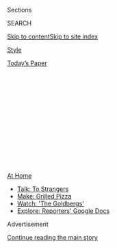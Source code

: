 <div id="app">

<div>

<div>

<div>

<div class="NYTAppHideMasthead css-1q2w90k e1suatyy0">

<div class="section css-ui9rw0 e1suatyy2">

<div class="css-eph4ug er09x8g0">

<div class="css-6n7j50">

</div>

<span class="css-1dv1kvn">Sections</span>

<div class="css-10488qs">

<span class="css-1dv1kvn">SEARCH</span>

</div>

[Skip to content](#site-content)[Skip to site
index](#site-index)

</div>

<div id="masthead-section-label" class="css-1wr3we4 eaxe0e00">

[Style](https://www.nytimes3xbfgragh.onion/section/style)

</div>

<div class="css-10698na e1huz5gh0">

</div>

</div>

<div id="masthead-bar-one" class="section hasLinks css-15hmgas e1csuq9d3">

<div class="css-uqyvli e1csuq9d0">

</div>

<div class="css-1uqjmks e1csuq9d1">

</div>

<div class="css-9e9ivx">

[](https://myaccount.nytimes3xbfgragh.onion/auth/login?response_type=cookie&client_id=vi)

</div>

<div class="css-1bvtpon e1csuq9d2">

[Today’s
Paper](https://www.nytimes3xbfgragh.onion/section/todayspaper)

</div>

</div>

</div>

</div>

<div data-aria-hidden="false">

<div id="site-content" data-role="main">

<div>

<div class="css-1aor85t" style="opacity:0.000000001;z-index:-1;visibility:hidden">

<div class="css-1hqnpie">

<div class="css-epjblv">

<span class="css-17xtcya">[Style](/section/style)</span><span class="css-x15j1o">|</span><span class="css-fwqvlz">What
Is All of That Screen Time Doing to Your
Skin?</span>

</div>

<div class="css-k008qs">

<div class="css-1iwv8en">

<span class="css-18z7m18"></span>

<div>

</div>

</div>

<span class="css-1n6z4y">https://nyti.ms/2Xk4W6K</span>

<div class="css-1705lsu">

<div class="css-4xjgmj">

<div class="css-4skfbu" data-role="toolbar" data-aria-label="Social Media Share buttons, Save button, and Comments Panel with current comment count" data-testid="share-tools">

  - 
  - 
  - 
  - 
    
    <div class="css-6n7j50">
    
    </div>

  - 

</div>

</div>

</div>

</div>

</div>

</div>

<div id="NYT_TOP_BANNER_REGION" class="css-13pd83m">

<div>

<div id="maps-athome-menu" class="section interactive-content interactive-size-medium css-1edisqu">

<div class="css-17ih8de interactive-body">

<div class="at-home-nav__innerContainer">

<div class="at-home-nav__title">

[At
Home](https://www.nytimes3xbfgragh.onion/spotlight/at-home?action=click&pgtype=Article&state=default&region=TOP_BANNER&context=at_home_menu)

</div>

  - [Talk: To
    Strangers](https://www.nytimes3xbfgragh.onion/2020/08/03/well/family/the-benefits-of-talking-to-strangers.html?action=click&pgtype=Article&state=default&region=TOP_BANNER&context=at_home_menu)
  - [Make: Grilled
    Pizza](https://www.nytimes3xbfgragh.onion/2020/08/01/at-home/coronavirus-make-pizza-on-a-grill.html?action=click&pgtype=Article&state=default&region=TOP_BANNER&context=at_home_menu)
  - [Watch: 'The
    Goldbergs'](https://www.nytimes3xbfgragh.onion/2020/07/31/arts/television/goldbergs-abc-stream.html?action=click&pgtype=Article&state=default&region=TOP_BANNER&context=at_home_menu)
  - [Explore: Reporters' Google
    Docs](https://www.nytimes3xbfgragh.onion/interactive/2020/at-home/even-more-reporters-editors-diaries-lists-recommendations.html?action=click&pgtype=Article&state=default&region=TOP_BANNER&context=at_home_menu)

</div>

</div>

</div>

</div>

</div>

<div id="top-wrapper" class="css-1sy8kpn">

<div id="top-slug" class="css-l9onyx">

Advertisement

</div>

[Continue reading the main
story](#after-top)

<div class="ad top-wrapper" style="text-align:center;height:100%;display:block;min-height:250px">

<div id="top" class="place-ad" data-position="top" data-size-key="top">

</div>

</div>

<div id="after-top">

</div>

</div>

<div>

<div id="sponsor-wrapper" class="css-1hyfx7x">

<div id="sponsor-slug" class="css-19vbshk">

Supported by

</div>

[Continue reading the main
story](#after-sponsor)

<div id="sponsor" class="ad sponsor-wrapper" style="text-align:center;height:100%;display:block">

</div>

<div id="after-sponsor">

</div>

</div>

<div class="css-186x18t">

Skin Deep

</div>

<div class="css-1vkm6nb ehdk2mb0">

# What Is All of That Screen Time Doing to Your Skin?

</div>

We checked in with experts to learn about the risks of indoor light and
how we can protect
ourselves.

<div class="css-79elbk" data-testid="photoviewer-wrapper">

<div class="css-z3e15g" data-testid="photoviewer-wrapper-hidden">

</div>

<div class="css-1a48zt4 ehw59r15" data-testid="photoviewer-children">

![<span class="css-cnj6d5 e1z0qqy90" itemprop="copyrightHolder"><span class="css-1ly73wi e1tej78p0">Credit...</span><span><span>Agnes
Ricart</span></span></span>](https://static01.graylady3jvrrxbe.onion/images/2020/05/19/fashion/19SKIN-BLUELIGHT/19SKIN-BLUELIGHT-articleLarge.jpg?quality=75&auto=webp&disable=upscale)

</div>

</div>

<div class="css-18e8msd">

<div class="css-vp77d3 epjyd6m0">

<div class="css-hus3qt ey68jwv0" data-aria-hidden="true">

[![Crystal
Martin](https://static01.graylady3jvrrxbe.onion/images/2019/03/01/multimedia/author-crystal-martin/author-crystal-martin-thumbLarge.png
"Crystal Martin")](https://www.nytimes3xbfgragh.onion/by/crystal-martin)

</div>

<div class="css-1baulvz">

By [<span class="css-1baulvz last-byline" itemprop="name">Crystal
Martin</span>](https://www.nytimes3xbfgragh.onion/by/crystal-martin)

</div>

</div>

  - 
    
    <div class="css-ld3wwf e16638kd2">
    
    May 20,
    2020
    
    </div>

  - 
    
    <div class="css-4xjgmj">
    
    <div class="css-d8bdto" data-role="toolbar" data-aria-label="Social Media Share buttons, Save button, and Comments Panel with current comment count" data-testid="share-tools">
    
      - 
      - 
      - 
      - 
        
        <div class="css-6n7j50">
        
        </div>
    
      - 
    
    </div>
    
    </div>

</div>

<div class="css-mdjrty">

[Leer en
español](https://www.nytimes3xbfgragh.onion/es/2020/05/26/espanol/estilos-de-vida/efectos-luz-pantalla-piel.html "Read in Spanish")

</div>

</div>

<div class="section meteredContent css-1r7ky0e" name="articleBody" itemprop="articleBody">

<div class="css-1fanzo5 StoryBodyCompanionColumn">

<div class="css-53u6y8">

You’ve probably heard more about the perils of blue light lately because
our lives are more likely to be lived indoors and online. Our laptops,
phones, tablets, TVs and even LED light bulbs are all sources of blue
light. And now that we’re tethered to those devices, are we getting
drenched? Should we be more worried about damage to our skin?

Here’s what we know: Compared with the well-understood dangers of
ultraviolet light (skin aging and cancer), science isn’t settled on the
effects of indoor sources of blue light on skin. It can cause
hyperpigmentation and premature aging, but the rest — what dose of it
causes trouble, for instance — was debated well before we were confined
to our homes.

Here, we’ve checked in with some blue light and skin experts to help us
understand the real risks.

## What is blue light?

When we think about the harmful effects of light, we’re usually thinking
ultraviolet light (UV), which is invisible. But we can see blue light.
You may perceive it as a cool-toned white light (as with an LED light
bulb), or you may not be aware of much blue at all. That’s because your
indoor light sources are emitting varying wavelengths that combine to
create the colors you perceive.

Though the effects of blue light on the skin are yet to be fully
understood, the light is an important health concern because of other
risks. “Blue light damages the retina and reduces your excretion of
melatonin, so it interrupts your sleep cycle,” said Michelle Henry, a
dermatologist in New York.

</div>

</div>

<div class="css-1fanzo5 StoryBodyCompanionColumn">

<div class="css-53u6y8">

Proximity is, of course, a factor when thinking about the danger.
“You’ll get less blue light from your TV than from your computer
because it’s farther away,” Dr. Henry said. “And more light from your
phone than your computer because your phone is so close to your face.”

## How does blue light damage my skin?

While ultraviolet light damages cells’ DNA directly, blue light destroys
collagen through oxidative stress. A chemical in skin called flavin
absorbs blue light. The reaction that takes place during that absorption
produces unstable oxygen molecules (free radicals) that damage the skin.

“They go in and basically poke holes in your collagen,” Dr. Henry said.

Exposure to blue light is more problematic for skin of color. In [a 2010
study published in the Journal of Investigative
Dermatology](https://www.sciencedirect.com/science/article/pii/S0022202X15349307),
it was shown to cause hyperpigmentation in medium to dark skin, while
leaving lighter skin relatively unaffected.

The medical community categorizes skin color based on how it reacts to
UV light. Type 1 is the lightest color with the most UV sensitivity.
“This would be Nicole Kidman and Conan O’Brien,” said Mathew M. Avram,
the director of the Massachusetts General Hospital Dermatology Laser and
Cosmetic Center in Boston. The scale goes up to Type 6, which is the
darkest and least likely to burn.

In the 2010 study, Type 2 skin was exposed to blue light but didn’t
develop pigmentation. Skin of color darkened, and that darkness
persisted for a couple of weeks.

</div>

</div>

<div class="css-1fanzo5 StoryBodyCompanionColumn">

<div class="css-53u6y8">

“There is something about the pigmentation in Types 4, 5 and 6 that
reacts differently than in patients with fair skin,” Dr. Avram said.
“There should be more large-scale studies looking at this because
pigmentation is one of the biggest patient concerns and the one where
treatment creates less patient satisfaction.”

## But isn’t blue light used to treat acne?

Yes, blue light lamps treat acne and precancerous lesions. “It damages
the skin, but on the other hand it can treat acne,” Dr. Avram said. “It
can help your mood and memory as well. So it’s more complicated than
just saying ‘good’ or ‘bad.’”

## How can I prevent skin damage?

The simplest intervention is to limit the amount of blue light emitted
from your devices. Apple products have “night shift” that creates a
warmer screen tone. Swap out your standard LED bulbs for versions that
emit less blue light.

Mineral sunscreens with iron oxides are the gold standard in blue light
protection. Iron oxides have been [shown to be more
protective](https://www.ncbi.nlm.nih.gov/pmc/articles/PMC6718061/)
against visible light than zinc oxide and titanium dioxide alone.

“A good cheat for this is any tinted sunscreen, which usually has iron
oxide,” Dr. Henry said. [Skinbetter Science Sunbetter Tone Smart SPF 68
Sunscreen
Compact,](https://skinbetter.com/products/sunbetter-tone-smart-spf-68-sunscreen-compact/)
$55, is one such mineral sunblock. The formula combines zinc oxide,
titanium dioxide and iron oxide, and it blends smoothly, even on brown
skin.

Topical antioxidants should help tame the free radicals blue light
creates, but again, the science isn’t fully formed.

</div>

</div>

<div class="css-1fanzo5 StoryBodyCompanionColumn">

<div class="css-53u6y8">

“I cannot recommend antioxidants from a purely scientific perspective,”
said Alexander Wolf, a senior assistant professor at Nippon Medical
School in Tokyo and an expert in how light and oxidative stress cause
premature aging. “But there are certainly a lot of experiments that show
antioxidants work well in cultured cells. Vitamin C enters the cells
directly, and if you do some oxidative damage to the cells, the vitamin
C or some antioxidant definitely helps.”

“But a dish with some cells is not skin,” Dr. Wolf added.

As long as you’re clear that antioxidants haven’t been proven to work on
blue light, but would likely work, they are a good substitute for
sunscreen if you feel weird about sitting at home with a face full of
minerals. It’s likely that antioxidants will also minimize the damage of
a blue LED light device used at home to treat acne. (A mineral sunscreen
would block the blue light and stop its bacteria-killing action.)

As far as antioxidants go, vitamin C is a good choice because the
molecule is actually small enough to penetrate the skin. [Hyper Skin
Hyper Clear Brightening Clearing Vitamin C
Serum](https://gethyperskin.com/products/hyper-clear), $36, contains 15
percent vitamin C paired with vitamin E, and the two ingredients boost
each other’s potential to fight free radicals.

The buzz around blue light has led to new lines like Goodhabit. Its
[Rescue Me Glow Potion Oil
Serum](https://goodhabitskin.com/products/glow-potion-oil-serum), $80,
combines marine-sourced proteins with exopolysaccharides — that is,
polymers secreted by microorganisms that create a protective barrier
over the skin. The polymers act like a sunscreen that blocks blue light
(rather than neutralizing free radicals like an antioxidant).

Though alpha-lipoic acid is not touted for its blue light protective
qualities, Dr. Wolf has studied its effect on oxidative stress (in mouse
skin) and thinks it is promising for human skin.

“It works differently than an antioxidant,” he said. “It activates the
natural defenses of the skin cell by tricking the skin cell to think,
‘Oh, there is oxidative stress.’ The cell turns up its own defense
mechanisms. I think that’s a much more elegant way to defend yourself.”

</div>

</div>

<div class="css-1fanzo5 StoryBodyCompanionColumn">

<div class="css-53u6y8">

[Perricone MD High Potency Classics: Face Finishing & Firming
Moisturizer,](https://www.perriconemd.com/products/face-finishing-firming-moisturizer-51090023)$69,
contains both vitamin C and alpha-lipoic acid.

One important fact is often left out of the blue light conversation: The
sun is by far our most abundant source of blue light.

“Brightness is not something the human eye is good at gauging because
the pupil adjusts,” Dr. Wolf said. “You may think your tablet or
smartphone is bright, but as far as the amount of light reaching your
skin, it is very weak, especially compared to the sun.”

All things considered, then, your blue light exposure may well be down
when compared to your pre-pandemic life for the simple reason that
you’re spending more time indoors.

</div>

</div>

</div>

<div>

</div>

<div>

</div>

<div>

</div>

<div>

<div id="bottom-wrapper" class="css-1ede5it">

<div id="bottom-slug" class="css-l9onyx">

Advertisement

</div>

[Continue reading the main
story](#after-bottom)

<div id="bottom" class="ad bottom-wrapper" style="text-align:center;height:100%;display:block;min-height:90px">

</div>

<div id="after-bottom">

</div>

</div>

</div>

</div>

</div>

## Site Index

<div>

</div>

## Site Information Navigation

  - [© <span>2020</span> <span>The New York Times
    Company</span>](https://help.nytimes3xbfgragh.onion/hc/en-us/articles/115014792127-Copyright-notice)

<!-- end list -->

  - [NYTCo](https://www.nytco.com/)
  - [Contact
    Us](https://help.nytimes3xbfgragh.onion/hc/en-us/articles/115015385887-Contact-Us)
  - [Work with us](https://www.nytco.com/careers/)
  - [Advertise](https://nytmediakit.com/)
  - [T Brand Studio](http://www.tbrandstudio.com/)
  - [Your Ad
    Choices](https://www.nytimes3xbfgragh.onion/privacy/cookie-policy#how-do-i-manage-trackers)
  - [Privacy](https://www.nytimes3xbfgragh.onion/privacy)
  - [Terms of
    Service](https://help.nytimes3xbfgragh.onion/hc/en-us/articles/115014893428-Terms-of-service)
  - [Terms of
    Sale](https://help.nytimes3xbfgragh.onion/hc/en-us/articles/115014893968-Terms-of-sale)
  - [Site
    Map](https://spiderbites.nytimes3xbfgragh.onion)
  - [Help](https://help.nytimes3xbfgragh.onion/hc/en-us)
  - [Subscriptions](https://www.nytimes3xbfgragh.onion/subscription?campaignId=37WXW)

</div>

</div>

</div>

</div>
